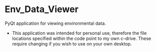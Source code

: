 # Env_Data_Viewer
PyQt application for viewing environmental data.

- This application was intended for personal use, therefore the file locations specified within the code point to my own c-drive. These require changing if you wish to use on your own desktop.
